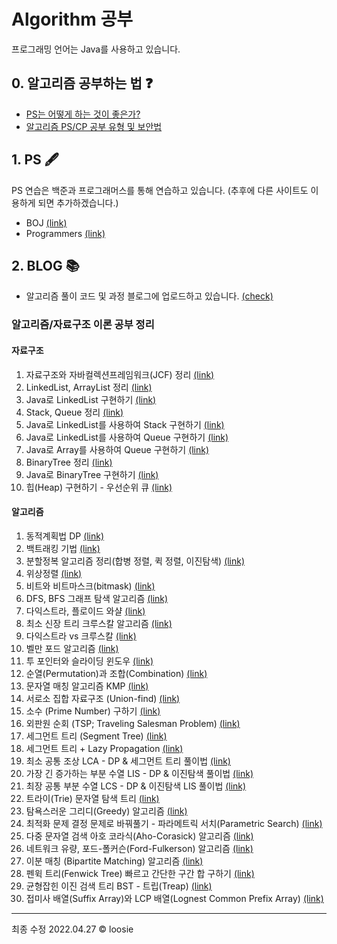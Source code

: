 # Algorithm 공부 

프로그래밍 언어는 Java를 사용하고 있습니다.


## 0. 알고리즘 공부하는 법 ❓
- [PS는 어떻게 하는 것이 좋은가?](https://subinium.github.io/how-to-study-problem-solving/)
- [알고리즘 PS/CP 공부 유형 및 보안법](https://subinium.github.io/PS-Study-Types-and-Complements/)


## 1. PS 🖋
PS 연습은 백준과 프로그래머스를 통해 연습하고 있습니다. (추후에 다른 사이트도 이용하게 되면 추가하겠습니다.)
- BOJ [(link)](https://www.acmicpc.net/)
- Programmers [(link)](https://programmers.co.kr/)


## 2. BLOG 📚

- 알고리즘 풀이 코드 및 과정 블로그에 업로드하고 있습니다. [(check)](https://loosie.tistory.com/category/Java/%EC%95%8C%EA%B3%A0%EB%A6%AC%EC%A6%98%20%ED%92%80%EC%9D%B4)

### 알고리즘/자료구조 이론 공부 정리
#### 자료구조
  1. 자료구조와 자바컬렉션프레임워크(JCF) 정리 [(link)](https://loosie.tistory.com/154)
  1. LinkedList, ArrayList 정리 [(link)](https://loosie.tistory.com/153?category=972195)
  1. Java로 LinkedList 구현하기 [(link)](https://loosie.tistory.com/122)
  1. Stack, Queue 정리 [(link)](https://loosie.tistory.com/155?category=972195)
  1. Java로 LinkedList를 사용하여 Stack 구현하기 [(link)](https://loosie.tistory.com/124?category=964815)
  1. Java로 LinkedList를 사용하여 Queue 구현하기 [(link)](https://loosie.tistory.com/156?category=964815)
  1. Java로 Array를 사용하여 Queue 구현하기 [(link)](https://loosie.tistory.com/125?category=964815)
  1. BinaryTree 정리 [(link)](https://loosie.tistory.com/157?category=972195)
  1. Java로 BinaryTree 구현하기 [(link)](https://loosie.tistory.com/127?category=964815)
  2. 힙(Heap) 구현하기 - 우선순위 큐 [(link)](https://loosie.tistory.com/652?category=1034559)

#### 알고리즘
  1. 동적계획법 DP [(link)](https://loosie.tistory.com/150?category=972195)
  2. 백트래킹 기법 [(link)](https://loosie.tistory.com/196?category=972195)
  3. 분할정복 알고리즘 정리(합병 정렬, 퀵 정렬, 이진탐색) [(link)](https://loosie.tistory.com/237?category=972195)
  4. 위상정렬 [(link)](https://loosie.tistory.com/161?category=972195)
  5. 비트와 비트마스크(bitmask) [(link)](https://loosie.tistory.com/238?category=972195)
  6. DFS, BFS 그래프 탐색 알고리즘 [(link)](https://loosie.tistory.com/151?category=972195)
  7. 다익스트라, 플로이드 와샬 [(link)](https://loosie.tistory.com/146?category=972195)
  8. 최소 신장 트리 크루스칼 알고리즘 [(link)](https://loosie.tistory.com/159?category=972195)
  9. 다익스트라 vs 크루스칼 [(link)](https://loosie.tistory.com/167?category=972195)
  10. 벨만 포드 알고리즘 [(link)](https://loosie.tistory.com/162?category=972195)
  11. 투 포인터와 슬라이딩 윈도우 [(link)](https://loosie.tistory.com/327?category=972195)
  12. 순열(Permutation)과 조합(Combination) [(link)](https://loosie.tistory.com/286?category=972195)
  13. 문자열 매칭 알고리즘 KMP [(link)](https://loosie.tistory.com/192?category=972195)
  14. 서로소 집합 자료구조 (Union-find) [(link)](https://loosie.tistory.com/158?category=972195)
  15. 소수 (Prime Number) 구하기 [(link)](https://loosie.tistory.com/267?category=972195)
  16. 외판원 순회 (TSP; Traveling Salesman Problem) [(link)](https://loosie.tistory.com/272?category=972195)
  17. 세그먼트 트리 (Segment Tree) [(link)](https://loosie.tistory.com/273?category=972195)
  18. 세그먼트 트리 + Lazy Propagation [(link)](https://loosie.tistory.com/327?category=972195)
  19. 최소 공통 조상 LCA - DP & 세그먼트 트리 풀이법 [(link)](https://loosie.tistory.com/364?category=972195)
  20. 가장 긴 증가하는 부분 수열 LIS - DP & 이진탐색 풀이법 [(link)](https://loosie.tistory.com/376?category=972195)
  21. 최장 공통 부분 수열 LCS - DP & 이진탐색 LIS 풀이법 [(link)](https://loosie.tistory.com/379?category=972195)
  22. 트라이(Trie) 문자열 탐색 트리 [(link)](https://loosie.tistory.com/446?category=972195)
  23. 탐욕스러운 그리디(Greedy) 알고리즘 [(link)](https://loosie.tistory.com/515?category=972195)
  24. 최적화 문제 결정 문제로 바꿔풀기 - 파라메트릭 서치(Parametric Search) [(link)](https://loosie.tistory.com/518?category=972195)
  25. 다중 문자열 검색 아호 코라식(Aho-Corasick) 알고리즘 [(link)](https://loosie.tistory.com/587?category=972195)
  26. 네트워크 유량, 포드-폴커슨(Ford-Fulkerson) 알고리즘 [(link)](https://loosie.tistory.com/633?category=972195)
  27. 이분 매칭 (Bipartite Matching) 알고리즘 [(link)](https://loosie.tistory.com/643?category=972195)
  28. 펜윅 트리(Fenwick Tree) 빠르고 간단한 구간 합 구하기 [(link)](https://loosie.tistory.com/647?category=972195)
  29. 균형잡힌 이진 검색 트리 BST - 트립(Treap) [(link)](https://loosie.tistory.com/675?category=972195)
  30. 접미사 배열(Suffix Array)와 LCP 배열(Lognest Common Prefix Array) [(link)](https://loosie.tistory.com/798?category=972195)



---
최종 수정 2022.04.27 © loosie
